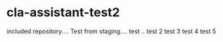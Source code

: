# cla-assistant-test2
included repository.... Test from staging.... test .. test 2 test 3 test 4 test 5
